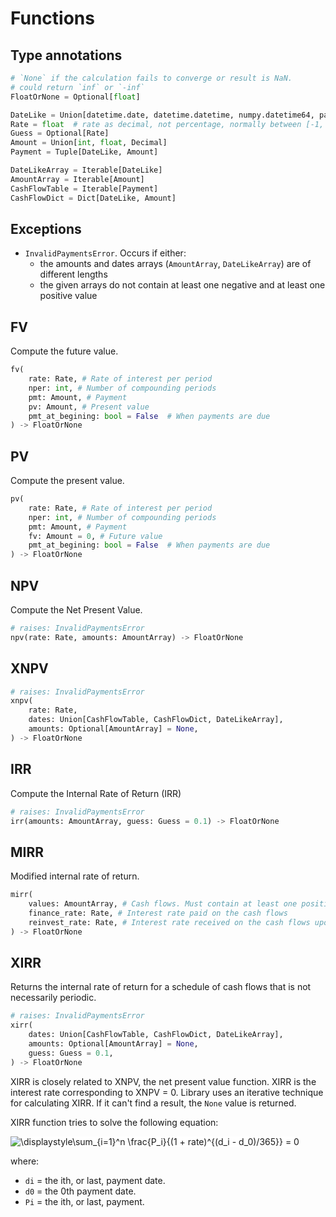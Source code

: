 # Functions

## Type annotations

```python
# `None` if the calculation fails to converge or result is NaN.
# could return `inf` or `-inf`
FloatOrNone = Optional[float]

DateLike = Union[datetime.date, datetime.datetime, numpy.datetime64, pandas.Timestamp]
Rate = float  # rate as decimal, not percentage, normally between [-1, 1]
Guess = Optional[Rate]
Amount = Union[int, float, Decimal]
Payment = Tuple[DateLike, Amount]

DateLikeArray = Iterable[DateLike]
AmountArray = Iterable[Amount]
CashFlowTable = Iterable[Payment]
CashFlowDict = Dict[DateLike, Amount]
```

## Exceptions

- `InvalidPaymentsError`. Occurs if either:
  - the amounts and dates arrays (`AmountArray`, `DateLikeArray`) are of different lengths
  - the given arrays do not contain at least one negative and at least one positive value

## FV

Compute the future value.

```python
fv(
    rate: Rate, # Rate of interest per period
    nper: int, # Number of compounding periods
    pmt: Amount, # Payment
    pv: Amount, # Present value
    pmt_at_begining: bool = False  # When payments are due
) -> FloatOrNone
```

## PV

Compute the present value.

```python
pv(
    rate: Rate, # Rate of interest per period
    nper: int, # Number of compounding periods
    pmt: Amount, # Payment
    fv: Amount = 0, # Future value
    pmt_at_begining: bool = False  # When payments are due
) -> FloatOrNone
```

## NPV

Compute the Net Present Value.

```python
# raises: InvalidPaymentsError
npv(rate: Rate, amounts: AmountArray) -> FloatOrNone
```

## XNPV

```python
# raises: InvalidPaymentsError
xnpv(
    rate: Rate,
    dates: Union[CashFlowTable, CashFlowDict, DateLikeArray],
    amounts: Optional[AmountArray] = None,
) -> FloatOrNone
```

## IRR

Compute the Internal Rate of Return (IRR)

```python
# raises: InvalidPaymentsError
irr(amounts: AmountArray, guess: Guess = 0.1) -> FloatOrNone
```

## MIRR

Modified internal rate of return.

```python
mirr(
    values: AmountArray, # Cash flows. Must contain at least one positive and one negative value or nan is returned.
    finance_rate: Rate, # Interest rate paid on the cash flows
    reinvest_rate: Rate, # Interest rate received on the cash flows upon reinvestment
) -> FloatOrNone
```

## XIRR

Returns the internal rate of return for a schedule of cash flows that is not necessarily periodic.

```python
# raises: InvalidPaymentsError
xirr(
    dates: Union[CashFlowTable, CashFlowDict, DateLikeArray],
    amounts: Optional[AmountArray] = None,
    guess: Guess = 0.1,
) -> FloatOrNone
```

XIRR is closely related to XNPV, the net present value function. XIRR is the interest rate corresponding to XNPV = 0.
Library uses an iterative technique for calculating XIRR. If it can't find a result, the `None` value is returned.

XIRR function tries to solve the following equation:

<img
    style="background:white"
    alt="\displaystyle\sum_{i=1}^n \frac{P_i}{(1 + rate)^{(d_i - d_0)/365}} = 0"
    src="https://render.githubusercontent.com/render/math?math=\displaystyle\sum_{i=1}^n \frac{P_i}{(1 %2B rate)^{(d_i - d_0)/365}} = 0"
    />

where:

- `di` = the ith, or last, payment date.
- `d0` = the 0th payment date.
- `Pi` = the ith, or last, payment.
